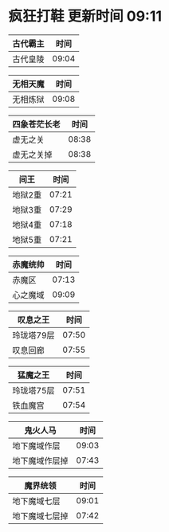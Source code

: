 # 疯狂打鞋 更新时间 09:11

| 古代霸主   | 时间    |
|--------|-------|
| 古代皇陵 | 09:04 |

| 无相天魔   | 时间    |
|--------|-------|
| 无相炼狱 | 09:08 |

| 四象苍茫长老   | 时间    |
|--------|-------|
| 虚无之关 | 08:38 |
| 虚无之关掉 | 08:38 |

| 间王   | 时间    |
|--------|-------|
| 地狱2重 | 07:21 |
| 地狱3重 | 07:29 |
| 地狱4重 | 07:18 |
| 地狱5重 | 07:21 |

| 赤魔统帅   | 时间    |
|--------|-------|
| 赤魔区 | 07:13 |
| 心之魔域 | 09:09 |

| 叹息之王   | 时间    |
|--------|-------|
| 玲珑塔79层 | 07:50 |
| 叹息回廊 | 07:55 |

| 猛魔之王   | 时间    |
|--------|-------|
| 玲珑塔75层 | 07:51 |
| 铁血魔宫 | 07:54 |

| 鬼火人马   | 时间    |
|--------|-------|
| 地下魔域作层 | 09:03 |
| 地下魔域作层掉 | 07:43 |

| 魔界统领   | 时间    |
|--------|-------|
| 地下魔域七层 | 09:01 |
| 地下魔域七层掉 | 07:42 |